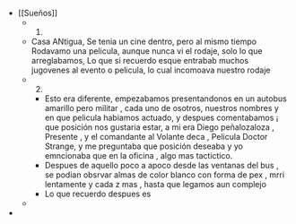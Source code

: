 - [[Sueños]]
	- 1.
	- Casa ANtigua, Se tenia un cine dentro, pero al mismo tiempo Rodavamo una pelicula, aunque nunca vi el rodaje, solo lo que arreglabamos, Lo que si recuerdo esque entrabab muchos jugovenes al evento o pelicula, lo cual incomoava nuestro rodaje
	- 2.
		- Esto era diferente, empezabamos presentandonos  en un autobus amarillo pero militar , cada uno de osotros, nuestros nombres y en que pelicula habiamos actuado, y despues comentabamos ¡ que posición nos gustaria estar, a mi era Diego peñalozaloza , Presente , y el comandante al Volante deca , Pelicula Doctor Strange, y me preguntaba que posición deseaba y yo emncionaba que en la oficina , algo mas tactictico.
		- Despues de aquello poco a apoco desde las ventanas del bus , se podian obsrvar almas de color blanco con forma de pex , mrri lentamente y cada z mas , hasta que legamos aun complejo
		- Lo que recuerdo despues es
	-
-